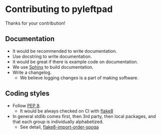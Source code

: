 # Contributing to pyleftpad

Thanks for your contribution!


## Documentation

- It would be recommended to write documentation.
- Use docstring to write documentation.
- It would be great if there is example code on documentation.
- We use [Sphinx] to build documentation.
- Write a changelog.
  - We believe logging changes is a part of making software.

[Sphinx]: http://www.sphinx-doc.org/en/master/


## Coding styles

- Follow [PEP 8][pep8].
  - It would be always checked on CI with [flake8]
- In general stdlib comes first, then 3rd party, then local packages,
  and that each group is individually alphabetized.
  - See detail, [flake8-import-order-spoqa]

[pep8]: https://www.python.org/dev/peps/pep-0008/
[flake8]: http://flake8.pycqa.org/en/latest/
[flake8-import-order-spoqa]: https://pypi.org/project/flake8-import-order-spoqa/

